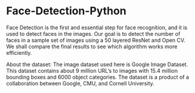 # Face-Detection-Python

Face Detection is the first and essential step for face recognition, and it is used to detect faces in the images. Our goal is to detect the number of faces in a sample set of images using a 50 layered ResNet and Open CV. We shall compare the final results to see which algorithm works more efficiently.

About the dataset:
	The image dataset used here is Google Image Dataset. This dataset contains about 9 million URL’s to images with 15.4 million bounding boxes and 6000 object categories. The dataset is a product of a collaboration between Google, CMU, and Cornell University.
